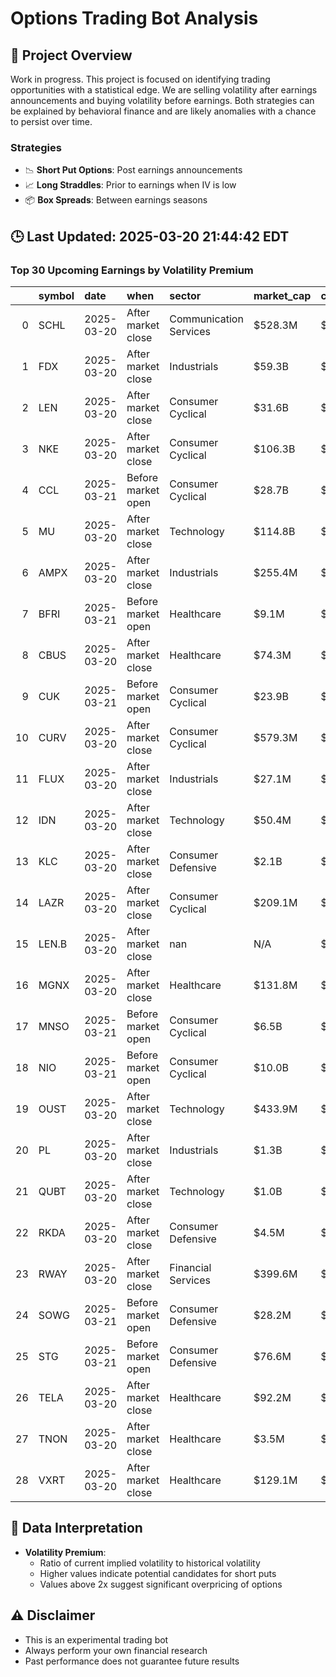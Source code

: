 # Options Trading Bot Analysis

## 🚀 Project Overview
Work in progress. This project is focused on identifying trading opportunities with a statistical edge.
We are selling volatility after earnings announcements and buying volatility before earnings.
Both strategies can be explained by behavioral finance and are likely anomalies with a chance to persist over time.

### Strategies
- 📉 **Short Put Options**: Post earnings announcements
- 📈 **Long Straddles**: Prior to earnings when IV is low
- 📦 **Box Spreads**: Between earnings seasons

## 🕒 Last Updated: 2025-03-20 21:44:42 EDT

### Top 30 Upcoming Earnings by Volatility Premium

|    | symbol   | date       | when               | sector                 | market_cap   | close   | hv_current   | iv_current   | vol_premium   |
|---:|:---------|:-----------|:-------------------|:-----------------------|:-------------|:--------|:-------------|:-------------|:--------------|
|  0 | SCHL     | 2025-03-20 | After market close | Communication Services | $528.3M      | $19.15  | 52.99%       | 95.87%       | 1.81x         |
|  1 | FDX      | 2025-03-20 | After market close | Industrials            | $59.3B       | $247.12 | 27.64%       | 45.94%       | 1.66x         |
|  2 | LEN      | 2025-03-20 | After market close | Consumer Cyclical      | $31.6B       | $120.30 | 30.21%       | 45.96%       | 1.52x         |
|  3 | NKE      | 2025-03-20 | After market close | Consumer Cyclical      | $106.3B      | $72.99  | 37.09%       | 45.27%       | 1.22x         |
|  4 | CCL      | 2025-03-21 | Before market open | Consumer Cyclical      | $28.7B       | $21.05  | 53.36%       | 55.34%       | 1.04x         |
|  5 | MU       | 2025-03-20 | After market close | Technology             | $114.8B      | $102.06 | 61.95%       | 61.67%       | 1.00x         |
|  6 | AMPX     | 2025-03-20 | After market close | Industrials            | $255.4M      | $2.20   | nan%         | nan%         | nanx          |
|  7 | BFRI     | 2025-03-21 | Before market open | Healthcare             | $9.1M        | $1.04   | nan%         | nan%         | nanx          |
|  8 | CBUS     | 2025-03-20 | After market close | Healthcare             | $74.3M       | $2.37   | nan%         | nan%         | nanx          |
|  9 | CUK      | 2025-03-21 | Before market open | Consumer Cyclical      | $23.9B       | $18.99  | nan%         | nan%         | nanx          |
| 10 | CURV     | 2025-03-20 | After market close | Consumer Cyclical      | $579.3M      | $5.60   | nan%         | nan%         | nanx          |
| 11 | FLUX     | 2025-03-20 | After market close | Industrials            | $27.1M       | $1.62   | nan%         | nan%         | nanx          |
| 12 | IDN      | 2025-03-20 | After market close | Technology             | $50.4M       | $2.60   | nan%         | nan%         | nanx          |
| 13 | KLC      | 2025-03-20 | After market close | Consumer Defensive     | $2.1B        | $17.26  | nan%         | nan%         | nanx          |
| 14 | LAZR     | 2025-03-20 | After market close | Consumer Cyclical      | $209.1M      | $7.24   | nan%         | nan%         | nanx          |
| 15 | LEN.B    | 2025-03-20 | After market close | nan                    | N/A          | $nan    | nan%         | nan%         | nanx          |
| 16 | MGNX     | 2025-03-20 | After market close | Healthcare             | $131.8M      | $2.18   | nan%         | nan%         | nanx          |
| 17 | MNSO     | 2025-03-21 | Before market open | Consumer Cyclical      | $6.5B        | $21.79  | nan%         | nan%         | nanx          |
| 18 | NIO      | 2025-03-21 | Before market open | Consumer Cyclical      | $10.0B       | $5.17   | nan%         | nan%         | nanx          |
| 19 | OUST     | 2025-03-20 | After market close | Technology             | $433.9M      | $8.30   | nan%         | nan%         | nanx          |
| 20 | PL       | 2025-03-20 | After market close | Industrials            | $1.3B        | $4.32   | nan%         | nan%         | nanx          |
| 21 | QUBT     | 2025-03-20 | After market close | Technology             | $1.0B        | $8.37   | nan%         | nan%         | nanx          |
| 22 | RKDA     | 2025-03-20 | After market close | Consumer Defensive     | $4.5M        | $3.49   | nan%         | nan%         | nanx          |
| 23 | RWAY     | 2025-03-20 | After market close | Financial Services     | $399.6M      | $10.75  | nan%         | nan%         | nanx          |
| 24 | SOWG     | 2025-03-21 | Before market open | Consumer Defensive     | $28.2M       | $2.78   | nan%         | nan%         | nanx          |
| 25 | STG      | 2025-03-21 | Before market open | Consumer Defensive     | $76.6M       | $5.38   | nan%         | nan%         | nanx          |
| 26 | TELA     | 2025-03-20 | After market close | Healthcare             | $92.2M       | $2.36   | nan%         | nan%         | nanx          |
| 27 | TNON     | 2025-03-20 | After market close | Healthcare             | $3.5M        | $1.18   | nan%         | nan%         | nanx          |
| 28 | VXRT     | 2025-03-20 | After market close | Healthcare             | $129.1M      | $0.58   | nan%         | nan%         | nanx          |

## 📝 Data Interpretation

- **Volatility Premium**: 
  - Ratio of current implied volatility to historical volatility
  - Higher values indicate potential candidates for short puts
  - Values above 2x suggest significant overpricing of options

## ⚠️ Disclaimer
- This is an experimental trading bot
- Always perform your own financial research
- Past performance does not guarantee future results
